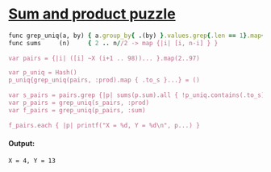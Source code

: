[1]: https://rosettacode.org/wiki/Sum_and_product_puzzle

# [Sum and product puzzle][1]

```ruby
func grep_uniq(a, by) { a.group_by{ .(by) }.values.grep{.len == 1}.map{_[0]} }
func sums     (n)     { 2 .. n//2 -> map {|i| [i, n-i] } }
 
var pairs = {|i| ([i] ~X (i+1 .. 98))... }.map(2..97)

var p_uniq = Hash()
p_uniq{grep_uniq(pairs, :prod).map { .to_s }...} = ()
 
var s_pairs = pairs.grep {|p| sums(p.sum).all { !p_uniq.contains(.to_s) } }
var p_pairs = grep_uniq(s_pairs, :prod)
var f_pairs = grep_uniq(p_pairs, :sum)
 
f_pairs.each { |p| printf("X = %d, Y = %d\n", p...) }
```

#### Output:
```
X = 4, Y = 13
```
